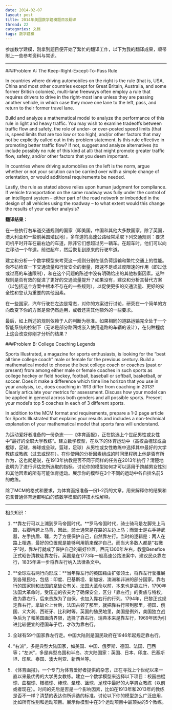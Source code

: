 ```yaml
---
date: 2014-02-07
layout: post
title: 2014年美国数学建模题目及翻译
thread: 22
categories: 文档
tags: 数学建模
---
```


参加数学建模，刚拿到题目便开始了繁忙的翻译工作，以下为我的翻译成果，顺带附上一些参考资料与常识。

----

###Problem A: The Keep-Right-Except-To-Pass Rule

In countries where driving automobiles on the right is the rule (that is, USA, China and most other countries except for Great Britain, Australia, and some former British colonies), multi-lane freeways often employ a rule that requires drivers to drive in the right-most lane unless they are passing another vehicle, in which case they move one lane to the left, pass, and return to their former travel lane.

Build and analyze a mathematical model to analyze the performance of this rule in light and heavy traffic. You may wish to examine tradeoffs between traffic flow and safety, the role of under- or over-posted speed limits (that is, speed limits that are too low or too high), and/or other factors that may not be explicitly called out in this problem statement. Is this rule effective in promoting better traffic flow? If not, suggest and analyze alternatives (to include possibly no rule of this kind at all) that might promote greater traffic flow, safety, and/or other factors that you deem important.

In countries where driving automobiles on the left is the norm, argue whether or not your solution can be carried over with a simple change of orientation, or would additional requirements be needed.

Lastly, the rule as stated above relies upon human judgment for compliance. If vehicle transportation on the same roadway was fully under the control of an intelligent system – either part of the road network or imbedded in the design of all vehicles using the roadway – to what extent would this change the results of your earlier analysis?

**翻译结果：**

在一些执行右车道交通规则的国家（即美国，中国和其他大多数国家，除了英国，澳大利亚和一些前英国殖民地），多车道的高速公路经常采取下列交通规则：要求司机平时开车在最右边的车道，除非它们想超过另一辆车。在超车时，他们可以向左移动一个车道，前进超车，然后恢复到原来的行驶车道。

建立和分析一个数学模型来考究这一规则分别在低负荷运输和繁忙交通上的性能。你不妨检查一下交通流量和行驶安全的衡量，限速不足或过度限速的作用（即过低或过高的车速限制），和在这个问题的陈述中没有明确给出的其他权衡因素。这种规则是否有效的促进了更好的交通流量提升？如果没有，建议和分析其替代方案（以包括这个方案中根本不存在的一些规则），以促使更多的交通流量、更好的安全性和您认为重要的其他因素。

在一些国家，汽车行驶在左边是常态，对你的方案进行讨论，研究在一个简单的方向改变下你的方案是否仍然适用，或者还需其他额外的一些要求。

最后，如上所述的规则依赖于人的判断为标准。如果相同的道路运输完全处于一个智能系统的控制下（无论是部分路网或嵌入使用道路的车辆的设计），在何种程度上这会改变你刚才分析的结果？

###Problem B: College Coaching Legends

Sports Illustrated, a magazine for sports enthusiasts, is looking for the “best all time college coach” male or female for the previous century. Build a mathematical model to choose the best college coach or coaches (past or present) from among either male or female coaches in such sports as college hockey or field hockey, football, baseball or softball, basketball, or soccer. Does it make a difference which time line horizon that you use in your analysis, i.e., does coaching in 1913 differ from coaching in 2013? Clearly articulate your metrics for assessment. Discuss how your model can be applied in general across both genders and all possible sports. Present your model’s top 5 coaches in each of 3 different sports.

In addition to the MCM format and requirements, prepare a 1-2 page article for Sports Illustrated that explains your results and includes a non-technical explanation of your mathematical model that sports fans will understand.

为运动爱好者准备的一份杂志——《体育画报》，正在挑选上个世纪男性或女性中“最好的全职大学教练”。建立数学模型，在以下的体育运动中（高校曲棍球或曲棍球，足球，棒球或垒球，篮球，足球）从男性或女性教练中选择其中最好的大学教练或教练（过去或现在）。在你使用的分析因素组成的时间里程碑上他是否有所作为，这也就是说，在1913年执教是否不同于同样的任务在2013年执行？清楚地说明为了进行评估您所选取的指标。讨论你的模型如何才可以适用于跨越男女性别和其他因素的所有可能体育运动。展示你的模型在3个不同的运动中各自排名前5的教练。

除了MCM的格式和要求，为体育画报准备一份1-2页的文章，用来解释你的结果和包含普通体育迷都明白的该数学模型的非技术性解释。

----

相关知识：

1. **靠左行可以上溯到罗马帝国时代。**罗马帝国时代，骑士骑马是左脚先上马蹬，右脚再跨上马背，因此，骑士通常是在路的左边上马；而骑士是右手持武器，左手执盾、韁，为了方便保护自己，自然靠左行。当时的逻辑是：两人在路上相遇，最好的位置就是能够利用箭来保护自己，而当大多数人都是"右撇子"时，靠左行就成了保护自己的最好位置。西元1300年左右，教皇Benefice正式昭告清教徒靠左行。英国是在1773年一般高速公路法案中，建议民众靠左行，1835年进一步将靠左行纳入法律条文中。

2. **全球左右两行向形成：**当年靠左行的英国藉由扩张领土，将靠左行驶推展到各殖民地，包括：印度、巴基斯坦、新加坡、澳洲和非洲的部分国家。靠右行的国家则和法国的拿破仑有关。法国大革命以前，本来也是靠左行，1790年法国大革命时，受压迫的农夫为了确保安全，区分「靠左行」的贵族与特权，改为靠右行，后来贵族为了自保，也加入靠右行的行列。1794年，巴黎正式规定靠右行。拿破仑上台后，法国占领了那里，就把靠右行带到那里，德国、俄国、义大利、西班牙、比利时等。英国的殖民地里，美国是例外，美国独立战争后为了和英国画清界限，选择了靠右行。瑞典本来是靠左行，1969年因为引进比较便宜的德国车子后，才改为靠右行。

3. 全球有59个国家靠左行走。中国大陆则是国民政府在1946年起规定靠右行。

4. “右派”，多是典型大陆国家，如美国、中国、俄罗斯、德国、法国、巴西等；“左派”，多是典型岛国和半岛、次大陆国家：英国、日本、印度、巴基斯坦、印尼、泰国、澳大利亚、新西兰等。

5. 《体育画报》，一个专门为体育爱好者提供的杂志，正在寻找上个世纪以来一直以来最优秀的大学男女教练。建立一个数学模型来选择以下项目：校园曲棍球、曲棍球、橄榄球、棒球、垒球、篮球、足球中最好的大学男女教练（以前或者现在）。时间的先后是否是一个影响因素，比如在1913年和2013年的教练是否不一样？清楚的表达你所评选的标准。讨论以下你的模型怎么广泛应用，比如所有性别和运动项目。展示你模型中在3个运动项目中最顶尖的5个教练。
